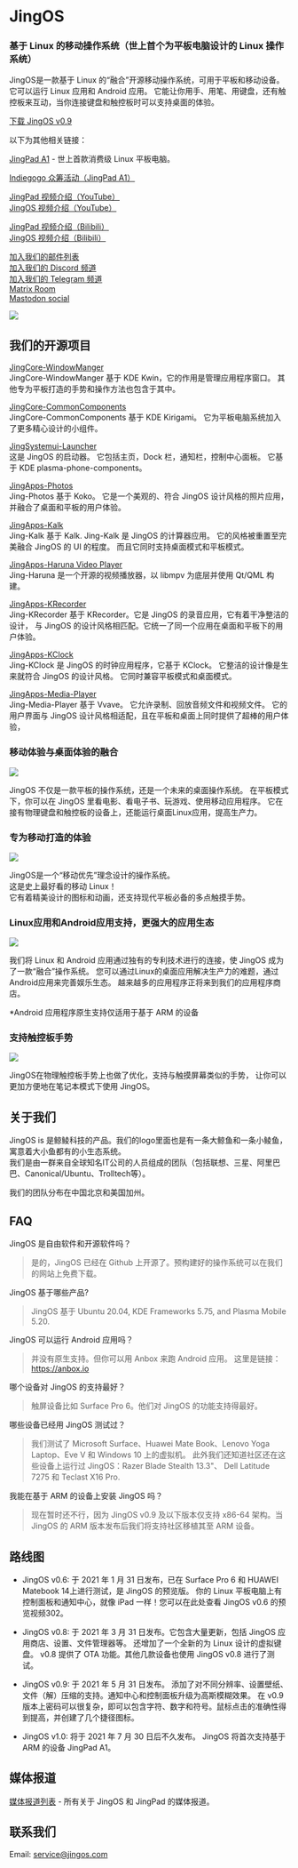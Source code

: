 # JingOS
### 基于 Linux 的移动操作系统（世上首个为平板电脑设计的 Linux 操作系统）

JingOS是一款基于 Linux 的“融合”开源移动操作系统，可用于平板和移动设备。
它可以运行 Linux 应用和 Android 应用。
它能让你用手、用笔、用键盘，还有触控板来互动，当你连接键盘和触控板时可以支持桌面的体验。

[下载 JingOS v0.9](https://jingos.feishu.cn/docs/doccnFhsqYIUT2ozejeOlfvMfsf)

以下为其他相关链接：

[JingPad A1](https://en.jingos.com/jingpad-a1/) - 世上首款消费级 Linux 平板电脑。

[Indiegogo 众筹活动（JingPad A1）](https://www.indiegogo.com/projects/jingpad-world-s-first-linux-based-tablet/coming_soon/x/26085983)

[JingPad 视频介绍（YouTube）](https://www.youtube.com/watch?v=rZugAfhWkPA)\
[JingOS 视频介绍（YouTube）](https://www.youtube.com/watch?v=3E0ADUIiFzA)

[JingPad 视频介绍（Bilibili）](https://www.bilibili.com/video/BV1zf4y1s7H2)\
[JingOS 视频介绍（Bilibili）](https://www.bilibili.com/video/BV1Za4y1n7pY)

[加入我们的邮件列表](http://hk.mikecrm.com/pg5E05S)\
[加入我们的 Discord 频道](https://discord.gg/xEwDGW7RnJ)\
[加入我们的 Telegram 频道](https://t.me/JingOS_Linux)\
[Matrix Room](https://matrix.to/#/#jingos:matrix.org)\
[Mastodon social](https://mastodon.social/@jingos_official)


![](https://en-cdn.jingos.com/wp-content/uploads/brizy/143/assets/images/iW=667&iH=438&oX=0&oY=2&cW=667&cH=435/Lark20201228-151833.png)

## 我们的开源项目

[JingCore-WindowManger](https://github.com/JingOS-team/jing-kwin)\
JingCore-WindowManger 基于 KDE Kwin，它的作用是管理应用程序窗口。
其他专为平板打造的手势和操作方法也包含于其中。

[JingCore-CommonComponents](https://github.com/JingOS-team/jing-kirigami)\
JingCore-CommonComponents 基于 KDE Kirigami。 它为平板电脑系统加入了更多精心设计的小组件。
  
[JingSystemui-Launcher](https://github.com/JingOS-team/jing-plasma-phone-components)\
这是 JingOS 的启动器。 它包括主页，Dock 栏，通知栏，控制中心面板。
它基于 KDE plasma-phone-components。

[JingApps-Photos](https://www.youtube.com/watch?v=3E0ADUIiFzA)\
Jing-Photos 基于 Koko。 它是一个美观的、符合 JingOS 设计风格的照片应用，
并融合了桌面和平板的用户体验。
  
[JingApps-Kalk](https://github.com/JingOS-team/jing-kalk)\
Jing-Kalk 基于 Kalk. Jing-Kalk 是 JingOS 的计算器应用。 它的风格被重置至完美融合 JingOS 的 UI 的程度。
而且它同时支持桌面模式和平板模式。
  
[JingApps-Haruna Video Player](https://github.com/JingOS-team/jing-haruna)\
Jing-Haruna 是一个开源的视频播放器，以 libmpv 为底层并使用 Qt/QML 构建。

[JingApps-KRecorder](https://github.com/JingOS-team/jing-krecorder)\
Jing-KRecorder 基于 KRecorder。它是 JingOS 的录音应用，它有着干净整洁的设计，
与 JingOS 的设计风格相匹配。它统一了同一个应用在桌面和平板下的用户体验。

[JingApps-KClock](https://github.com/JingOS-team/jing-kclock)\
Jing-KClock 是 JingOS 的时钟应用程序，它基于 KClock。 它整洁的设计像是生来就符合 JingOS 的设计风格。
它同时兼容平板模式和桌面模式。

[JingApps-Media-Player](https://github.com/JingOS-team/jing-media-player)\
Jing-Media-Player 基于 Vvave。 它允许录制、回放音频文件和视频文件。
它的用户界面与 JingOS 设计风格相适配，且在平板和桌面上同时提供了超棒的用户体验，

### 移动体验与桌面体验的融合

![](https://en-cdn.jingos.com/wp-content/uploads/brizy/3730/assets/images/iW=2006&iH=1254&oX=0&oY=0&cW=2006&cH=1254/os-2@2x.jpg)

JingOS 不仅是一款平板的操作系统，还是一个未来的桌面操作系统。
在平板模式下，你可以在 JingOS 里看电影、看电子书、玩游戏、使用移动应用程序。
它在接有物理键盘和触控板的设备上，还能运行桌面Linux应用，提高生产力。

### 专为移动打造的体验

![](https://en-cdn.jingos.com/wp-content/uploads/brizy/3730/assets/images/iW=2212&iH=1552&oX=0&oY=0&cW=2212&cH=1552/os-4@2x.jpg)

JingOS是一个“移动优先”理念设计的操作系统。\
这是史上最好看的移动 Linux！\
它有着精美设计的图标和动画，还支持现代平板必备的多点触摸手势。

### Linux应用和Android应用支持，更强大的应用生态

![](https://en-cdn.jingos.com/wp-content/uploads/brizy/3730/assets/images/iW=2280&iH=820&oX=0&oY=0&cW=2280&cH=820/a1-10@2x.jpg)

我们将 Linux 和 Android 应用通过独有的专利技术进行的连接，使 JingOS 成为了一款“融合”操作系统。
您可以通过Linux的桌面应用解决生产力的难题，通过Android应用来完善娱乐生态。
越来越多的应用程序正将来到我们的应用程序商店。

*Android 应用程序原生支持仅适用于基于 ARM 的设备

### 支持触控板手势

![](https://en-cdn.jingos.com/wp-content/uploads/2021/01/05-2.gif)

JingOS在物理触控板手势上也做了优化，支持与触摸屏幕类似的手势，
让你可以更加方便地在笔记本模式下使用 JingOS。

## 关于我们

JingOS is 是鲸鲮科技的产品。我们的logo里面也是有一条大鲸鱼和一条小鲮鱼，寓意着大小鱼都有的小生态系统。\
我们是由一群来自全球知名IT公司的人员组成的团队（包括联想、三星、阿里巴巴、Canonical/Ubuntu、Trolltech等）。

我们的团队分布在中国北京和美国加州。

## FAQ

JingOS 是自由软件和开源软件吗？

> 是的，JingOS 已经在 Github 上开源了。预构建好的操作系统可以在我们的网站上免费下载。

JingOS 基于哪些产品?

> JingOS 基于 Ubuntu 20.04, KDE Frameworks 5.75, and Plasma Mobile 5.20. <!--我们将会迁移 Plasma Mobile 框架
  至 JDE (Jing Desktop Environment) 在今年的晚些时候。-->

<!--What’s the roadmap of JingOS?

> I posted about Roadmap v1.0 of JingOS 90 in January. I will update the roadmap
  every quarter.

If JingOS is a tablet OS, does it require apps to respect the life cycle, like
what happens when suspended? How does it manage permission? Is there a
permission system like iOS? Are the apps sandboxed? If it can just run Linux
apps, how would they respect life cycle, permission, and stuff? Will you use
snap/flatpak for the permissions system?

> Life-cycle management API will come with JingOS v0.8 in March, apps designed
  for JingOS can be suspended like any other tablet OSs. The permission system
  and app sandbox are still in discussion, not decided yet.

Compared to other Linux distros, is JingOS optimized for tablet only in the UI /
specialized apps, or are there performance tweaks/features as well. Is it
basically like a gnome / KDE but with a tablet first focussed, or are there any
“lower-level” differences? What kind of lower-level differences? Drivers?
Performance enhancements? What will it help Linux do on tablets especially?

> JingOS v0.6 is mostly optimized only in the UI and specialized apps. But
  JingOS v0.8 would have lots of lower differences, like performance
  enhancements.

Do apps have to be created for JingOS to work well? Could I use Spotify or
Discord apps on it, or would there need to be JingOS versions first? JingOS just
run normal Linux apps, right? So we should be able to build and run Flutter
desktop apps on it? Will JingOS support android apps? To fill the gap with
missing popular apps.

> Linux apps (.deb, etc.) can run in JingOS well. You can run Android apps in
  the JingOS ARM version after v1.0 in June.-->
  
JingOS 可以运行 Android 应用吗？
> 并没有原生支持。但你可以用 Anbox 来跑 Android 应用。 这里是链接：https://anbox.io

哪个设备对 JingOS 的支持最好？
> 触屏设备比如 Surface Pro 6。他们对 JingOS 的功能支持得最好。

哪些设备已经用 JingOS 测试过？
> 我们测试了 Microsoft Surface、Huawei Mate Book、Lenovo Yoga Laptop、Eve V 和 Windows 10 上的虚拟机。 此外我们还知道社区还在这些设备上运行过 JingOS：Razer Blade Stealth 13.3"、 Dell Latitude 7275 和 Teclast X16 Pro.

我能在基于 ARM 的设备上安装 JingOS 吗？
> 现在暂时还不行，因为 JingOS v0.9 及以下版本仅支持 x86-64 架构。当 JingOS 的 ARM 版本发布后我们将支持社区移植其至 ARM 设备。

## 路线图

* JingOS v0.6: 于 2021 年 1 月 31 日发布，已在 Surface Pro 6 和 HUAWEI Matebook 14上进行测试，是 JingOS 的预览版。
  你的 Linux 平板电脑上有控制面板和通知中心，就像 iPad 一样！您可以在此处查看 JingOS v0.6 的预览视频302。
  
* JingOS v0.8: 于 2021 年 3 月 31 日发布。它包含大量更新，包括 JingOS 应用商店、设置、文件管理器等。
  还增加了一个全新的为 Linux 设计的虚拟键盘。 v0.8 提供了 OTA 功能。其他几款设备也使用 JingOS v0.8 进行了测试。
  
* JingOS v0.9: 于 2021 年 5 月 31 日发布。 添加了对不同分辨率、设置壁纸、文件（解）压缩的支持。通知中心和控制面板升级为高斯模糊效果。
  在 v0.9 版本上密码可以很复杂，即可以包含字符、数字和符号。鼠标点击的准确性得到提高，并创建了几个捷径图标。

* JingOS v1.0: 将于 2021 年 7 月 30 日后不久发布。 JingOS 将首次支持基于 ARM 的设备 JingPad A1。
<!--
#### We will release updates every month after June.

### About open-sourcing:

> JingOS is based on Ubuntu 20.04, KDE v5.75, Plasma Mobile 5.20. We will
  replace the framework from Plasma Mobile to JDE (Jing Desktop Environment)
  later this year.
-->
## 媒体报道

[媒体报道列表](https://jingos.feishu.cn/sheets/shtcnTr6q3mmLsQyTSg99KRVMGc) -
所有关于 JingOS 和 JingPad 的媒体报道。

## 联系我们

Email: service@jingos.com
